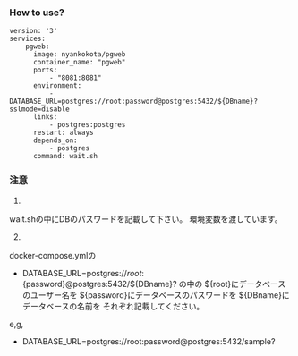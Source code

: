 ### How to use?

```
version: '3'
services:
    pgweb:
      image: nyankokota/pgweb
      container_name: "pgweb"
      ports:
          - "8081:8081"
      environment:
          - DATABASE_URL=postgres://root:password@postgres:5432/${DBname}?sslmode=disable
      links:
          - postgres:postgres
      restart: always
      depends_on:
          - postgres
      command: wait.sh
```

### 注意
1.
wait.shの中にDBのパスワードを記載して下さい。
環境変数を渡しています。

2.
docker-compose.ymlの
- DATABASE_URL=postgres://${root}:${password}@postgres:5432/${DBname}?
の中の
${root}にデータベースのユーザー名を
${password}にデータベースのパスワードを
${DBname}にデータベースの名前を
それぞれ記載してください。

e,g,
- DATABASE_URL=postgres://root:password@postgres:5432/sample?

